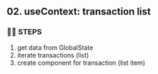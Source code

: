 ## 02. useContext: transaction list
### 🦶🏻 STEPS
1. get data from GlobalState
2. iterate transactions (list)
3. create component for transaction (list item)
